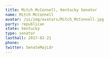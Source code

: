 ```yaml
---
title: Mitch McConnell, Kentucky Senator
name: Mitch McConnell
avatar: /ui/img/avatars/Mitch_McConnell.jpg
party: republican
state: kentucky
type: senator
lasthall: 2017-02-21
phone: 
twitter: SenateMajLdr
---
```

